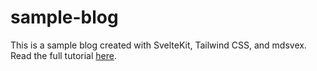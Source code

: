 # sample-blog

This is a sample blog created with SvelteKit, Tailwind CSS, and mdsvex. 
Read the full tutorial [here](https://jasonyuan.net/post/making-a-statically-generated-blog-with-sveltekit/).